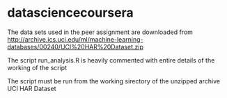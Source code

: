 datasciencecoursera
===================
The data sets used in the peer assignment are downloaded from http://archive.ics.uci.edu/ml/machine-learning-databases/00240/UCI%20HAR%20Dataset.zip

The script run_analysis.R is heavily commented with entire details of the working of the script

The script must be run from the working sirectory of the unzipped archive UCI HAR Dataset
